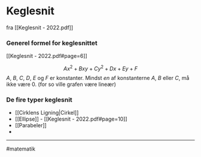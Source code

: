 # Keglesnit
fra [[Keglesnit - 2022.pdf]]


### Generel formel for keglesnittet
[[Keglesnit - 2022.pdf#page=6]]

$$Ax^2+Bxy+Cy^2 + Dx +Ey+F$$
$A$, $B$, $C$, $D$, $E$ og $F$ er konstanter. Mindst *en* af konstanterne $A$, $B$ eller $C$, må ikke være 0. (for so ville grafen være lineær)

### De fire typer keglesnit
- [[Cirklens Ligning|Cirkel]]
- [[Ellipse]] - [[Keglesnit - 2022.pdf#page=10]]
- [[Parabeler]]
- 
---
#matematik 

